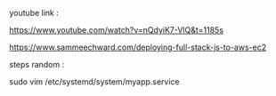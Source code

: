 youtube link :

https://www.youtube.com/watch?v=nQdyiK7-VlQ&t=1185s

https://www.sammeechward.com/deploying-full-stack-js-to-aws-ec2

steps random :

sudo vim /etc/systemd/system/myapp.service


